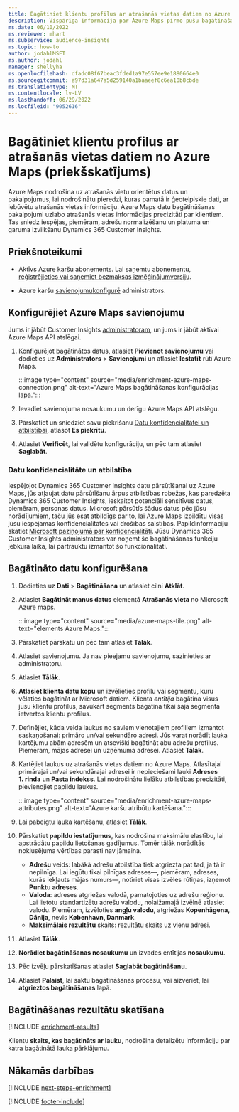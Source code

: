 ```yaml
---
title: Bagātiniet klientu profilus ar atrašanās vietas datiem no Azure Maps (priekšskatījums)
description: Vispārīga informācija par Azure Maps pirmo pušu bagātināšanu.
ms.date: 06/10/2022
ms.reviewer: mhart
ms.subservice: audience-insights
ms.topic: how-to
author: jodahlMSFT
ms.author: jodahl
manager: shellyha
ms.openlocfilehash: dfadc08f67beac3fded1a97e557ee9e1880664e0
ms.sourcegitcommit: a97d31a647a5d259140a1baaeef8c6ea10b8cbde
ms.translationtype: MT
ms.contentlocale: lv-LV
ms.lasthandoff: 06/29/2022
ms.locfileid: "9052616"
---
```

# <a name="enrich-customer-profiles-with-location-data-from-azure-maps-preview"></a>Bagātiniet klientu profilus ar atrašanās vietas datiem no Azure Maps (priekšskatījums)

Azure Maps nodrošina uz atrašanās vietu orientētus datus un pakalpojumus, lai nodrošinātu pieredzi, kuras pamatā ir ģeotelpiskie dati, ar iebūvētu atrašanās vietas informāciju. Azure Maps datu bagātināšanas pakalpojumi uzlabo atrašanās vietas informācijas precizitāti par klientiem. Tas sniedz iespējas, piemēram, adrešu normalizēšanu un platuma un garuma izvilkšanu Dynamics 365 Customer Insights.

## <a name="prerequisites"></a>Priekšnoteikumi

- Aktīvs Azure karšu abonements. Lai saņemtu abonementu, [reģistrējieties vai saņemiet bezmaksas izmēģinājumversiju](https://azure.microsoft.com/services/azure-maps/).

- Azure karšu [savienojumu](connections.md)[konfigurē](#configure-the-connection-for-azure-maps) administrators.

## <a name="configure-the-connection-for-azure-maps"></a>Konfigurējiet Azure Maps savienojumu

Jums ir jābūt Customer Insights [administratoram](permissions.md#admin), un jums ir jābūt aktīvai Azure Maps API atslēgai.

1. Konfigurējot bagātinātos datus, atlasiet **Pievienot savienojumu** vai dodieties uz **Administrators** > **Savienojumi** un atlasiet **Iestatīt** rūtī Azure Maps.

   :::image type="content" source="media/enrichment-azure-maps-connection.png" alt-text="Azure Maps bagātināšanas konfigurācijas lapa.":::

1. Ievadiet savienojuma nosaukumu un derīgu Azure Maps API atslēgu.

1. Pārskatiet un sniedziet savu piekrišanu [Datu konfidencialitātei un atbilstībai](#data-privacy-and-compliance), atlasot **Es piekrītu**.

1. Atlasiet **Verificēt**, lai validētu konfigurāciju, un pēc tam atlasiet **Saglabāt**.

### <a name="data-privacy-and-compliance"></a>Datu konfidencialitāte un atbilstība

Iespējojot Dynamics 365 Customer Insights datu pārsūtīšanai uz Azure Maps, jūs atļaujat datu pārsūtīšanu ārpus atbilstības robežas, kas paredzēta Dynamics 365 Customer Insights, ieskaitot potenciāli sensitīvus datus, piemēram, personas datus. Microsoft pārsūtīs šādus datus pēc jūsu norādījumiem, taču jūs esat atbildīgs par to, lai Azure Maps izpildītu visas jūsu iespējamās konfidencialitātes vai drošības saistības. Papildinformāciju skatiet [Microsoft paziņojumā par konfidencialitāti](https://go.microsoft.com/fwlink/?linkid=396732).
Jūsu Dynamics 365 Customer Insights administrators var noņemt šo bagātināšanas funkciju jebkurā laikā, lai pārtrauktu izmantot šo funkcionalitāti.

## <a name="configure-the-enrichment"></a>Bagātināto datu konfigurēšana

1. Dodieties uz **Dati** > **Bagātināšana** un atlasiet cilni **Atklāt**.

1. Atlasiet **Bagātināt manus datus** elementā **Atrašanās vieta** no Microsoft Azure maps.

   :::image type="content" source="media/azure-maps-tile.png" alt-text="elements Azure Maps.":::

1. Pārskatiet pārskatu un pēc tam atlasiet **Tālāk**.

1. Atlasiet savienojumu. Ja nav pieejamu savienojumu, sazinieties ar administratoru.

1. Atlasiet **Tālāk**.

1. **Atlasiet klienta datu kopu** un izvēlieties profilu vai segmentu, kuru vēlaties bagātināt ar Microsoft datiem. Klienta *entītija* bagātina visus jūsu klientu profilus, savukārt segments bagātina tikai šajā segmentā ietvertos klientu profilus.

1. Definējiet, kāda veida laukus no saviem vienotajiem profiliem izmantot saskaņošanai: primāro un/vai sekundāro adresi. Jūs varat norādīt lauka kartējumu abām adresēm un atsevišķi bagātināt abu adrešu profilus. Piemēram, mājas adresei un uzņēmuma adresei. Atlasiet **Tālāk**.

1. Kartējiet laukus uz atrašanās vietas datiem no Azure Maps. Atlasītajai primārajai un/vai sekundārajai adresei ir nepieciešami lauki **Adreses 1. rinda** un **Pasta indekss**. Lai nodrošinātu lielāku atbilstības precizitāti, pievienojiet papildu laukus.

   :::image type="content" source="media/enrichment-azure-maps-attributes.png" alt-text="Azure karšu atribūtu kartēšana.":::

1. Lai pabeigtu lauka kartēšanu, atlasiet **Tālāk**.

1. Pārskatiet **papildu iestatījumus**, kas nodrošina maksimālu elastību, lai apstrādātu papildu lietošanas gadījumus. Tomēr tālāk norādītās noklusējuma vērtības parasti nav jāmaina.

   - **Adrešu** veids: labākā adrešu atbilstība tiek atgriezta pat tad, ja tā ir nepilnīga. Lai iegūtu tikai pilnīgas adreses&mdash;, piemēram, adreses, kurās iekļauts mājas numurs&mdash;, notīriet visas izvēles rūtiņas, izņemot **Punktu adreses**.
   - **Valoda**: adreses atgriežas valodā, pamatojoties uz adrešu reģionu. Lai lietotu standartizētu adrešu valodu, nolaižamajā izvēlnē atlasiet valodu. Piemēram, izvēloties **angļu valodu**, atgriežas **Kopenhāgena, Dānija**, nevis **København, Danmark**.
   - **Maksimālais rezultātu** skaits: rezultātu skaits uz vienu adresi.

1. Atlasiet **Tālāk**.

1. **Norādiet bagātināšanas nosaukumu** un izvades entītijas **nosaukumu**.

1. Pēc izvēļu pārskatīšanas atlasiet **Saglabāt bagātināšanu**.

1. Atlasiet **Palaist**, lai sāktu bagātināšanas procesu, vai aizveriet, lai **atgrieztos bagātināšanas** lapā.

## <a name="view-enrichment-results"></a>Bagātināšanas rezultātu skatīšana

[!INCLUDE [enrichment-results](includes/enrichment-results.md)]

Klientu **skaits, kas bagātināts ar lauku**, nodrošina detalizētu informāciju par katra bagātinātā lauka pārklājumu.

## <a name="next-steps"></a>Nākamās darbības

[!INCLUDE [next-steps-enrichment](includes/next-steps-enrichment.md)]

[!INCLUDE [footer-include](includes/footer-banner.md)]
